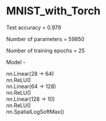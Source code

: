 # MNIST_with_Torch

Test accuracy = 0.979

Number of parameters = 59850

Number of training epochs = 25

Model - 

nn.Linear(28 -> 64)<br />
nn.ReLU()<br />
nn.Linear(64 -> 128)<br />
nn.ReLU()<br />
nn.Linear(128 -> 10)<br />
nn.ReLU()<br />
nn.SpatialLogSoftMax()
